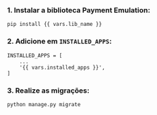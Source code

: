 ### 1. Instalar a biblioteca Payment Emulation:

```{.bash}
pip install {{ vars.lib_name }}
```

### 2. Adicione em `INSTALLED_APPS`: 

```{.py3}
INSTALLED_APPS = [
    ...
    '{{ vars.installed_apps }}',
]
```

### 3. Realize as migrações:

```{.bash}
python manage.py migrate
```
